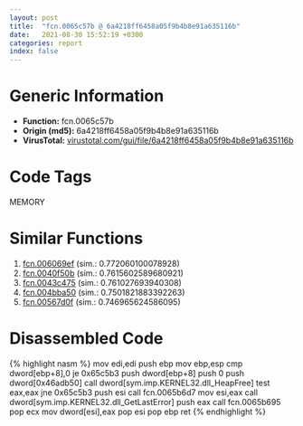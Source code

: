 ```yaml
---
layout: post
title:  "fcn.0065c57b @ 6a4218ff6458a05f9b4b8e91a635116b"
date:   2021-08-30 15:52:19 +0300
categories: report
index: false
---
```


# Generic Information
- **Function:** fcn.0065c57b
- **Origin (md5):** 6a4218ff6458a05f9b4b8e91a635116b
- **VirusTotal:** [virustotal.com/gui/file/6a4218ff6458a05f9b4b8e91a635116b][virustotal_ref]

# Code Tags
<span class="tag" id="MEMORY">MEMORY</span>


# Similar Functions

1. [fcn.006069ef][similar_1_ref] (sim.: 0.772060100078928)
2. [fcn.0040f50b][similar_2_ref] (sim.: 0.7615602589680921)
3. [fcn.0043c475][similar_3_ref] (sim.: 0.761027693940308)
4. [fcn.004bba50][similar_4_ref] (sim.: 0.7501821883392263)
5. [fcn.00567d0f][similar_5_ref] (sim.: 0.746965624586095)


# Disassembled Code

{% highlight nasm %}
mov edi,edi
push ebp
mov ebp,esp
cmp dword[ebp+8],0
je 0x65c5b3
push dword[ebp+8]
push 0
push dword[0x46adb50]
call dword[sym.imp.KERNEL32.dll_HeapFree]
test eax,eax
jne 0x65c5b3
push esi
call fcn.0065b6d7
mov esi,eax
call dword[sym.imp.KERNEL32.dll_GetLastError]
push eax
call fcn.0065b695
pop ecx
mov dword[esi],eax
pop esi
pop ebp
ret 
{% endhighlight %}


[similar_1_ref]: /report/fcn.006069ef@52d540e8e13e0f0bbb8946b2363a382d
[similar_2_ref]: /report/fcn.0040f50b@64e66e284dcd12bef07260fe06b1f0e9
[similar_3_ref]: /report/fcn.0043c475@5b3b5c646a314899d41c88851a30ed2c
[similar_4_ref]: /report/fcn.004bba50@94f83197373b17ab8b5225c0900d14de
[similar_5_ref]: /report/fcn.00567d0f@9c2b894b84f59672d8be2e984066f76f
[virustotal_ref]: https://www.virustotal.com/gui/file/6a4218ff6458a05f9b4b8e91a635116b